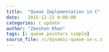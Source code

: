 ```yaml
---
title:  "Queue Implementation in C"
date:   2015-12-22 9:00:00
categories: c update
author: "Zeeshan Khan"
tags: [c queue pointers simple]
source_file: /c/dynamic-queue-in-c.c
---
```

